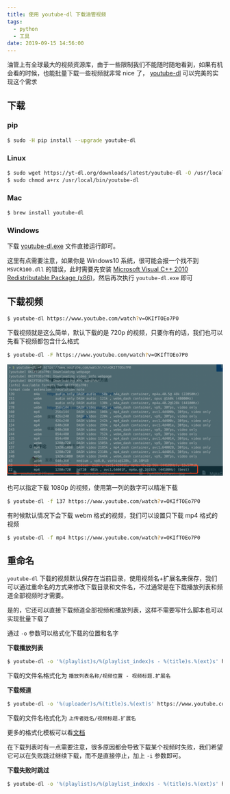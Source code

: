 ```yaml
---
title: 使用 youtube-dl 下载油管视频
tags:
  - python
  - 工具
date: 2019-09-15 14:56:00
---
```



油管上有全球最大的视频资源库，由于一些限制我们不能随时随地看到，如果有机会看的时候，也能批量下载一些视频就非常 nice 了， [youtube-dl](https://github.com/ytdl-org/youtube-dl) 可以完美的实现这个需求

<!-- more -->
<!-- toc -->

## 下载

### pip

```bash
$ sudo -H pip install --upgrade youtube-dl
```

### Linux

```bash
$ sudo wget https://yt-dl.org/downloads/latest/youtube-dl -O /usr/local/bin/youtube-dl
$ sudo chmod a+rx /usr/local/bin/youtube-dl
```

### Mac

```bash
$ brew install youtube-dl
```

### Windows

下载 [youtube-dl.exe](https://yt-dl.org/latest/youtube-dl.exe) 文件直接运行即可。

这里有点需要注意，如果你是 Windows10 系统，很可能会报一个找不到 `MSVCR100.dll` 的错误，此时需要先安装 [Microsoft Visual C++ 2010 Redistributable Package (x86)](https://www.microsoft.com/en-US/download/details.aspx?id=5555)，然后再次执行 `youtube-dl.exe` 即可

## 下载视频

```bash
$ youtube-dl https://www.youtube.com/watch?v=OKIfTOEo7P0
```

下载视频就是这么简单，默认下载的是 720p 的视频，只要你有的话，我们也可以先看下视频都包含什么格式

```bash
$ youtube-dl -F https://www.youtube.com/watch?v=OKIfTOEo7P0
```

![1](https://raw.githubusercontent.com/wxnacy/image/master/blog/ytdl1.png)

也可以指定下载 1080p 的视频，使用第一列的数字可以精准下载

```bash
$ youtube-dl -f 137 https://www.youtube.com/watch?v=OKIfTOEo7P0
```

有时候默认情况下会下载 webm 格式的视频，我们可以设置只下载 mp4 格式的视频

```bash
$ youtube-dl -f mp4 https://www.youtube.com/watch?v=OKIfTOEo7P0
```

## 重命名

`youtube-dl` 下载的视频默认保存在当前目录，使用视频名+扩展名来保存，我们可以通过重命名的方式来修改下载目录和文件名，不过通常是在下载播放列表和频道全部视频时才需要。

是的，它还可以直接下载频道全部视频和播放列表，这样不需要写什么脚本也可以实现批量下载了

通过 `-o` 参数可以格式化下载的位置和名字

**下载播放列表**

```bash
$ youtube-dl -o '%(playlist)s/%(playlist_index)s - %(title)s.%(ext)s' https://www.youtube.com/playlist?list=PLumqm-XDIBr1tduTDECpjF_l33IVupKAN
```

下载的文件名格式化为 `播放列表名称/视频位置 - 视频标题.扩展名`

**下载频道**

```bash
$ youtube-dl -o '%(uploader)s/%(title)s.%(ext)s' https://www.youtube.com/channel/UCahEYs3JbJQL-oyL_0H9pRA
```

下载的文件名格式化为 `上传者姓名/视频标题.扩展名`

更多的格式化模板可以看[文档](https://github.com/ytdl-org/youtube-dl#output-template)

在下载列表时有一点需要注意，很多原因都会导致下载某个视频时失败，我们希望它可以在失败跳过继续下载，而不是直接停止，加上 `-i` 参数即可。

**下载失败时跳过**

```bash
$ youtube-dl -o '%(playlist)s/%(playlist_index)s - %(title)s.%(ext)s' https://www.youtube.com/playlist?list=PLumqm-XDIBr1tduTDECpjF_l33IVupKAN
```
